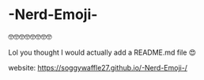 # -Nerd-Emoji-
🤓🤓🤓🤓🤓🤓🤓🤓


Lol you thought I would actually add a README.md file 😍

website:
https://soggywaffle27.github.io/-Nerd-Emoji-/

   